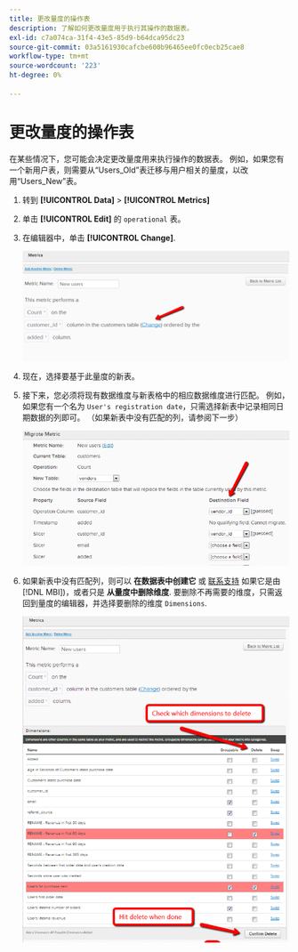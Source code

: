 ```yaml
---
title: 更改量度的操作表
description: 了解如何更改量度用于执行其操作的数据表。
exl-id: c7a074ca-31f4-43e5-85d9-b64dca95dc23
source-git-commit: 03a5161930cafcbe600b96465ee0fc0ecb25cae8
workflow-type: tm+mt
source-wordcount: '223'
ht-degree: 0%

---
```


# 更改量度的操作表

在某些情况下，您可能会决定更改量度用来执行操作的数据表。 例如，如果您有一个新用户表，则需要从“Users\_Old”表迁移与用户相关的量度，以改用“Users\_New”表。

1. 转到 **[!UICONTROL Data]** > **[!UICONTROL Metrics]**
1. 单击 **[!UICONTROL Edit]** 的 `operational` 表。
1. 在编辑器中，单击 **[!UICONTROL Change]**.

   ![](../../assets/change-metrics-1.png)
1. 现在，选择要基于此量度的新表。
1. 接下来，您必须将现有数据维度与新表格中的相应数据维度进行匹配。 例如，如果您有一个名为 `User's registration date`，只需选择新表中记录相同日期数据的列即可。 （如果新表中没有匹配的列，请参阅下一步）

   ![](../../assets/change-metrics-2.png)

1. 如果新表中没有匹配列，则可以 **在数据表中创建它** 或 [联系支持](../../guide-overview.md) 如果它是由 [!DNL MBI])，或者只是 **从量度中删除维度**. 要删除不再需要的维度，只需返回到量度的编辑器，并选择要删除的维度 `Dimensions`.

   ![](../../assets/change-metrics-3.png)
